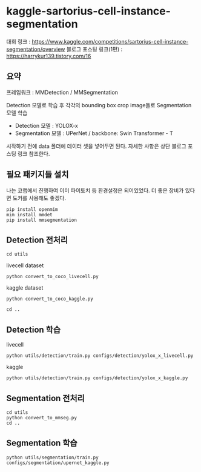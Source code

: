 # kaggle-sartorius-cell-instance-segmentation

대회 링크 : https://www.kaggle.com/competitions/sartorius-cell-instance-segmentation/overview
블로그 포스팅 링크(1편) : https://harrykur139.tistory.com/16

## 요약

프레임워크 : MMDetection / MMSegmentation

Detection 모델로 학습 후 각각의 bounding box crop image들로 Segmentation 모델 학습

- Detection 모델 : YOLOX-x
- Segmentation 모델 : UPerNet / backbone: Swin Transformer - T

시작하기 전에 data 폴더에 데이터 셋을 넣어두면 된다. 자세한 사항은 상단 블로그 포스팅 링크 참조한다.

## 필요 패키지들 설치

나는 코랩에서 진행하여 이미 파이토치 등 환경설정은 되어있었다. 더 좋은 장비가 있다면 도커를 사용해도 좋겠다.

```
pip install openmim
mim install mmdet
pip install mmsegmentation
```

## Detection 전처리

```
cd utils
```

livecell dataset

```
python convert_to_coco_livecell.py
```

kaggle dataset

```
python convert_to_coco_kaggle.py
```

```
cd ..
```

## Detection 학습

livecell

```
python utils/detection/train.py configs/detection/yolox_x_livecell.py
```

kaggle

```
python utils/detection/train.py configs/detection/yolox_x_kaggle.py
```

## Segmentation 전처리

```
cd utils
python convert_to_mmseg.py
cd ..
```

## Segmentation 학습

```
python utils/segmentation/train.py configs/segmentation/upernet_kaggle.py
```
